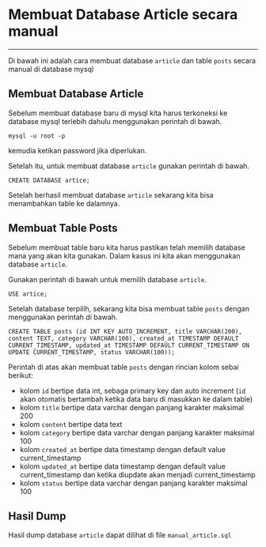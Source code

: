 # Membuat Database Article secara manual

---

Di bawah ini adalah cara membuat database `article` dan table `posts` secara manual di database mysql

## Membuat Database Article

Sebelum membuat database baru di mysql kita harus terkoneksi ke database mysql terlebih dahulu menggunakan perintah di bawah.

```
mysql -u root -p
```

kemudia ketikan password jika diperlukan.

Setelah itu, untuk membuat database `article` gunakan perintah di bawah.

```
CREATE DATABASE artice;
```

Setelah berhasil membuat database `article` sekarang kita bisa menambahkan table ke dalamnya.

## Membuat Table Posts

Sebelum membuat table baru kita harus pastikan telah memilih database mana yang akan kita gunakan. Dalam kasus ini kita akan menggunakan database `article`.

Gunakan perintah di bawah untuk memilih database `article`.

```
USE artice;
```

Setelah database terpilih, sekarang kita bisa membuat table `posts` dengan menggunakan perintah di bawah.

```
CREATE TABLE posts (id INT KEY AUTO_INCREMENT, title VARCHAR(200), content TEXT, category VARCHAR(100), created_at TIMESTAMP DEFAULT CURRENT_TIMESTAMP, updated_at TIMESTAMP DEFAULT CURRENT_TIMESTAMP ON UPDATE CURRENT_TIMESTAMP, status VARCHAR(100));
```

Perintah di atas akan membuat table `posts` dengan rincian kolom sebai berikut:

- kolom `id` bertipe data int, sebaga primary key dan auto increment (`id` akan otomatis bertambah ketika data baru di masukkan ke dalam table)
- kolom `title` bertipe data varchar dengan panjang karakter maksimal 200
- kolom `content` bertipe data text
- kolom `category` bertipe data varchar dengan panjang karakter maksimal 100
- kolom `created_at` bertipe data timestamp dengan default value current_timestamp
- kolom `updated_at` bertipe data timestamp dengan default value current_timestamp dan ketika diupdate akan menjadi current_timestamp
- kolom `status` bertipe data varchar dengan panjang karakter maksimal 100

## Hasil Dump

Hasil dump database `article` dapat dilihat di file `manual_article.sql`
